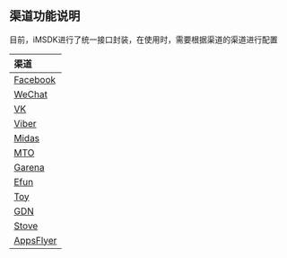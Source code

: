 ## 渠道功能说明

目前，iMSDK进行了统一接口封装，在使用时，需要根据渠道的渠道进行配置

| 渠道 |
| :-- |
| [Facebook](facebook.md) |
| [WeChat](wechat.md) |
| [VK](vk.md) |
| [Viber](viber.md) |
| [Midas](midas.md) |
| [MTO](mto.md) |
| [Garena](garena.md) |
| [Efun](efun.md) |
| [Toy](toy.md) |    
| [GDN](gdn.md)|
| [Stove](stove.md)|
| [AppsFlyer](appsflyer.md)|
